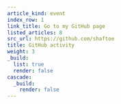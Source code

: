 ```yaml
---
article_kind: event
index_row: 1
link_title: Go to my GitHub page
listed_articles: 8
src_url: https://github.com/shaftoe
title: GitHub activity
weight: 3
_build:
  list: true
  render: false
cascade:
  _build:
    render: false
---
```

